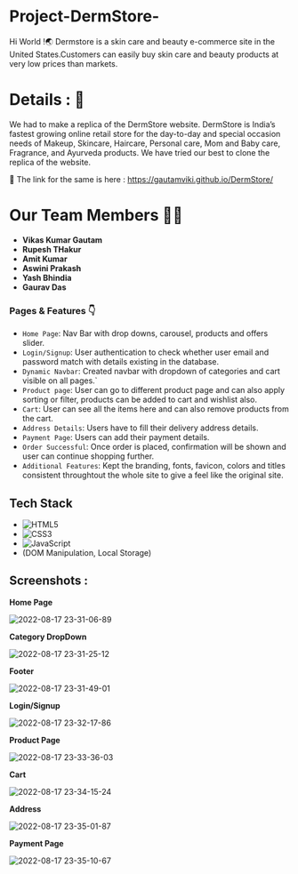 # Project-DermStore-
Hi World !🌏
Dermstore is a skin care and beauty e-commerce site in the United States.Customers can easily buy skin care and beauty products at very low prices than markets.
# Details : 🔭
We had to make a replica of the DermStore website. DermStore is India’s fastest growing online retail store for the day-to-day and special occasion needs of Makeup,
Skincare, Haircare, Personal care, Mom and Baby care, Fragrance, and Ayurveda products. We have tried our best to clone the replica of the website.


 🚀 The link for the same is here : https://gautamviki.github.io/DermStore/ 

# Our Team Members 👨‍💻
  - **Vikas Kumar Gautam**
  - **Rupesh THakur**
  - **Amit Kumar**
  - **Aswini Prakash**
  - **Yash Bhindia**
  - **Gaurav Das**
  


### Pages & Features 👇

- `Home Page`: Nav Bar with drop downs, carousel, products and offers slider.
- `Login/Signup`: User authentication to check whether user email and password match with details existing in the database.
- `Dynamic Navbar`: Created navbar with dropdown of categories and cart visible on all pages.`
- `Product page`: User can go to different product page and can also apply sorting or filter, products can be added to cart and wishlist also.
- `Cart`: User can see all the items here and can also remove products from the cart.
- `Address Details`: Users have to fill their delivery address details.
- `Payment Page`: Users can add their payment details.
- `Order Successful`: Once order is placed, confirmation will be shown and user can continue shopping further.
- `Additional Features`: Kept the branding, fonts, favicon, colors  and titles consistent throughtout the whole site to give a feel like the original site.

## Tech Stack

- ![HTML5](https://img.shields.io/badge/-HTML5-000000?style=for-the-badge&logo=HTML5)
- ![CSS3](https://img.shields.io/badge/-CSS3-000000?style=for-the-badge&logo=CSS3)
- ![JavaScript](https://img.shields.io/badge/-JavaScript-000000?style=for-the-badge&logo=javascript) 
- (DOM Manipulation, Local Storage)

## Screenshots :

**Home Page**

![2022-08-17 23-31-06-89](https://user-images.githubusercontent.com/101567722/185218174-281f09f9-2733-4048-b938-bc760fa6a9b9.png)


**Category DropDown**

![2022-08-17 23-31-25-12](https://user-images.githubusercontent.com/101567722/185218217-005a77a6-02b7-4367-97c7-fe248b357538.png)

**Footer**

![2022-08-17 23-31-49-01](https://user-images.githubusercontent.com/101567722/185218267-3cd8233d-c6a8-4042-bcdc-fb21218bbf63.png)


**Login/Signup**

![2022-08-17 23-32-17-86](https://user-images.githubusercontent.com/101567722/185218292-ddd17a76-d169-4a42-9ab9-4e260575eca9.png)


**Product Page**

![2022-08-17 23-33-36-03](https://user-images.githubusercontent.com/101567722/185218363-6b366fba-f8bb-44c8-b757-865c6ff762a5.png)


**Cart**

![2022-08-17 23-34-15-24](https://user-images.githubusercontent.com/101567722/185218451-ebec766f-a7c5-4b8b-b6bc-d2a5bf9d6bcb.png)




**Address**

![2022-08-17 23-35-01-87](https://user-images.githubusercontent.com/101567722/185218479-575160fe-3500-4636-86b1-ee23df70eb85.png)



**Payment Page**

![2022-08-17 23-35-10-67](https://user-images.githubusercontent.com/101567722/185218581-007e4ccf-986a-4cc4-a076-e7d935c8dfc7.png)






